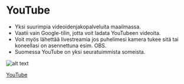 # YouTube


- Yksi suurimpia videoidenjakopalveluita maailmassa.
- Vaatii vain Google-tilin, jotta voit ladata YouTubeen videoita.
- Voit myös lähettää livestreamia jos puhelimesi kamera tukee sitä tai koneellasi on asennettuna esim. OBS.
- Suomessa YouTube on yksi seuratuimmista someista.

![alt text](https://www.youtube.com/yt/about/media/images/brand-resources/icons/YouTube-icon-our_icon.png)

[YouTube](https://www.youtube.com/?gl=FI&hl=fi)  